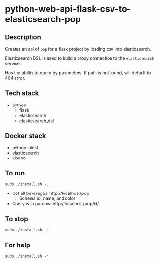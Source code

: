 # python-web-api-flask-csv-to-elasticsearch-pop

## Description
Creates an api of `pop` for a flask project by loading csv into elasticsearch. 

Elasticsearch DSL is used to build a proxy connection to the `elasticsearch` service.

Has the ability to query by parameters.
If path is not found, will default to 404 error.

## Tech stack
- python
  - flask
  - elasticsearch
  - elasticsearch_dsl

## Docker stack
- python:latest
- elasticsearch
- kibana

## To run
`sudo ./install.sh -u`
- Get all beverages: http://localhost/pop
  - Schema id, name, and color
- Query with params: http://localhost/pop/id/<id>

## To stop
`sudo ./install.sh -d`

## For help
`sudo ./install.sh -h`
